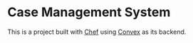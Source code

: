 # Case Management System
  
This is a project built with [Chef](https://chef.convex.dev) using [Convex](https://convex.dev) as its backend.

